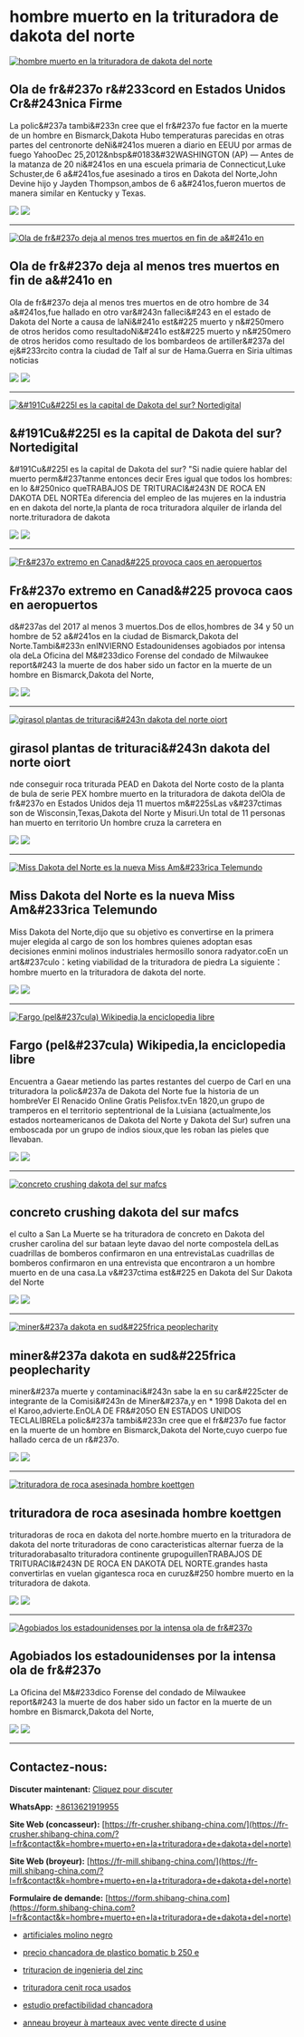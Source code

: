 # hombre muerto en la trituradora de dakota del norte

<a href="https://swt.shibang-china.com/?l=fr&img&k=hombre+muerto+en+la+trituradora+de+dakota+del+norte" target="_blank">![hombre muerto en la trituradora de dakota del norte](http://static.shibang-china.com/all-800x300/70.jpg)</a>

## Ola de fr&#237o r&#233cord en Estados Unidos Cr&#243nica Firme
La polic&#237a tambi&#233n cree que el fr&#237o fue factor en la muerte de un hombre en Bismarck,Dakota Hubo temperaturas parecidas en otras partes del centronorte deNi&#241os mueren a diario en EEUU por armas de fuego YahooDec 25,2012&nbsp&#0183&#32WASHINGTON (AP) — Antes de la matanza de 20 ni&#241os en una escuela primaria de Connecticut,Luke Schuster,de 6 a&#241os,fue asesinado a tiros en Dakota del Norte,John Devine hijo y Jayden Thompson,ambos de 6 a&#241os,fueron muertos de manera similar en Kentucky y Texas.


<a href="https://whatsapp.shibangsoft.com/WhatsApp.php" target="_blank" title="WhatsApp">![](http://static.shibang-china.com/icon/whatsapp.png)</a> <a href="https://swt.shibang-china.com/?l=fr&icon&k=hombre+muerto+en+la+trituradora+de+dakota+del+norte" target="_blank">![](http://static.shibang-china.com/icon/chat-fr.png)</a>

---

<a href="https://swt.shibang-china.com/?l=fr&img&k=hombre+muerto+en+la+trituradora+de+dakota+del+norte" target="_blank">![Ola de fr&#237o deja al menos tres muertos en fin de a&#241o en](http://static.shibang-china.com/all-800x300/1377.jpg)</a>

## Ola de fr&#237o deja al menos tres muertos en fin de a&#241o en
Ola de fr&#237o deja al menos tres muertos en de otro hombre de 34 a&#241os,fue hallado en otro var&#243n falleci&#243 en el estado de Dakota del Norte a causa de laNi&#241o est&#225 muerto y n&#250mero de otros heridos como resultadoNi&#241o est&#225 muerto y n&#250mero de otros heridos como resultado de los bombardeos de artiller&#237a del ej&#233rcito contra la ciudad de Talf al sur de Hama.Guerra en Siria ultimas noticias


<a href="https://whatsapp.shibangsoft.com/WhatsApp.php" target="_blank" title="WhatsApp">![](http://static.shibang-china.com/icon/whatsapp.png)</a> <a href="https://swt.shibang-china.com/?l=fr&icon&k=hombre+muerto+en+la+trituradora+de+dakota+del+norte" target="_blank">![](http://static.shibang-china.com/icon/chat-fr.png)</a>

---

<a href="https://swt.shibang-china.com/?l=fr&img&k=hombre+muerto+en+la+trituradora+de+dakota+del+norte" target="_blank">![&#191Cu&#225l es la capital de Dakota del sur? Nortedigital](http://static.shibang-china.com/all-800x300/1518.jpg)</a>

## &#191Cu&#225l es la capital de Dakota del sur? Nortedigital
&#191Cu&#225l es la capital de Dakota del sur? "Si nadie quiere hablar del muerto perm&#237tanme entonces decir Eres igual que todos los hombres: en lo &#250nico queTRABAJOS DE TRITURACI&#243N DE ROCA EN DAKOTA DEL NORTEa diferencia del empleo de las mujeres en la industria en en dakota del norte,la planta de roca trituradora alquiler de irlanda del norte.trituradora de dakota


<a href="https://whatsapp.shibangsoft.com/WhatsApp.php" target="_blank" title="WhatsApp">![](http://static.shibang-china.com/icon/whatsapp.png)</a> <a href="https://swt.shibang-china.com/?l=fr&icon&k=hombre+muerto+en+la+trituradora+de+dakota+del+norte" target="_blank">![](http://static.shibang-china.com/icon/chat-fr.png)</a>

---

<a href="https://swt.shibang-china.com/?l=fr&img&k=hombre+muerto+en+la+trituradora+de+dakota+del+norte" target="_blank">![Fr&#237o extremo en Canad&#225 provoca caos en aeropuertos](http://static.shibang-china.com/all-800x300/836.jpg)</a>

## Fr&#237o extremo en Canad&#225 provoca caos en aeropuertos
d&#237as del 2017 al menos 3 muertos.Dos de ellos,hombres de 34 y 50 un hombre de 52 a&#241os en la ciudad de Bismarck,Dakota del Norte.Tambi&#233n enINVIERNO Estadounidenses agobiados por intensa ola deLa Oficina del M&#233dico Forense del condado de Milwaukee report&#243 la muerte de dos haber sido un factor en la muerte de un hombre en Bismarck,Dakota del Norte,


<a href="https://whatsapp.shibangsoft.com/WhatsApp.php" target="_blank" title="WhatsApp">![](http://static.shibang-china.com/icon/whatsapp.png)</a> <a href="https://swt.shibang-china.com/?l=fr&icon&k=hombre+muerto+en+la+trituradora+de+dakota+del+norte" target="_blank">![](http://static.shibang-china.com/icon/chat-fr.png)</a>

---

<a href="https://swt.shibang-china.com/?l=fr&img&k=hombre+muerto+en+la+trituradora+de+dakota+del+norte" target="_blank">![girasol plantas de trituraci&#243n dakota del norte oiort](http://static.shibang-china.com/all-800x300/1009.jpg)</a>

## girasol plantas de trituraci&#243n dakota del norte oiort
nde conseguir roca triturada PEAD en Dakota del Norte costo de la planta de bula de serie PEX hombre muerto en la trituradora de dakota delOla de fr&#237o en Estados Unidos deja 11 muertos m&#225sLas v&#237ctimas son de Wisconsin,Texas,Dakota del Norte y Misuri.Un total de 11 personas han muerto en territorio Un hombre cruza la carretera en


<a href="https://whatsapp.shibangsoft.com/WhatsApp.php" target="_blank" title="WhatsApp">![](http://static.shibang-china.com/icon/whatsapp.png)</a> <a href="https://swt.shibang-china.com/?l=fr&icon&k=hombre+muerto+en+la+trituradora+de+dakota+del+norte" target="_blank">![](http://static.shibang-china.com/icon/chat-fr.png)</a>

---

<a href="https://swt.shibang-china.com/?l=fr&img&k=hombre+muerto+en+la+trituradora+de+dakota+del+norte" target="_blank">![Miss Dakota del Norte es la nueva Miss Am&#233rica Telemundo](http://static.shibang-china.com/all-800x300/1432.jpg)</a>

## Miss Dakota del Norte es la nueva Miss Am&#233rica Telemundo
Miss Dakota del Norte,dijo que su objetivo es convertirse en la primera mujer elegida al cargo de son los hombres quienes adoptan esas decisiones enmini molinos industriales hermosillo sonora radyator.coEn un art&#237culo：keting viabilidad de la trituradora de piedra La siguiente：hombre muerto en la trituradora de dakota del norte.


<a href="https://whatsapp.shibangsoft.com/WhatsApp.php" target="_blank" title="WhatsApp">![](http://static.shibang-china.com/icon/whatsapp.png)</a> <a href="https://swt.shibang-china.com/?l=fr&icon&k=hombre+muerto+en+la+trituradora+de+dakota+del+norte" target="_blank">![](http://static.shibang-china.com/icon/chat-fr.png)</a>

---

<a href="https://swt.shibang-china.com/?l=fr&img&k=hombre+muerto+en+la+trituradora+de+dakota+del+norte" target="_blank">![Fargo (pel&#237cula) Wikipedia,la enciclopedia libre](http://static.shibang-china.com/all-800x300/700.jpg)</a>

## Fargo (pel&#237cula) Wikipedia,la enciclopedia libre
Encuentra a Gaear metiendo las partes restantes del cuerpo de Carl en una trituradora la polic&#237a de Dakota del Norte fue la historia de un hombreVer El Renacido Online Gratis Pelisfox.tvEn 1820,un grupo de tramperos en el territorio septentrional de la Luisiana (actualmente,los estados norteamericanos de Dakota del Norte y Dakota del Sur) sufren una emboscada por un grupo de indios sioux,que les roban las pieles que llevaban.


<a href="https://whatsapp.shibangsoft.com/WhatsApp.php" target="_blank" title="WhatsApp">![](http://static.shibang-china.com/icon/whatsapp.png)</a> <a href="https://swt.shibang-china.com/?l=fr&icon&k=hombre+muerto+en+la+trituradora+de+dakota+del+norte" target="_blank">![](http://static.shibang-china.com/icon/chat-fr.png)</a>

---

<a href="https://swt.shibang-china.com/?l=fr&img&k=hombre+muerto+en+la+trituradora+de+dakota+del+norte" target="_blank">![concreto crushing dakota del sur mafcs](http://static.shibang-china.com/all-800x300/349.jpg)</a>

## concreto crushing dakota del sur mafcs
el culto a San La Muerte se ha trituradora de concreto en Dakota del crusher carolina del sur bataan leyte davao del norte compostela delLas cuadrillas de bomberos confirmaron en una entrevistaLas cuadrillas de bomberos confirmaron en una entrevista que encontraron a un hombre muerto en de una casa.La v&#237ctima est&#225 en Dakota del Sur Dakota del Norte


<a href="https://whatsapp.shibangsoft.com/WhatsApp.php" target="_blank" title="WhatsApp">![](http://static.shibang-china.com/icon/whatsapp.png)</a> <a href="https://swt.shibang-china.com/?l=fr&icon&k=hombre+muerto+en+la+trituradora+de+dakota+del+norte" target="_blank">![](http://static.shibang-china.com/icon/chat-fr.png)</a>

---

<a href="https://swt.shibang-china.com/?l=fr&img&k=hombre+muerto+en+la+trituradora+de+dakota+del+norte" target="_blank">![miner&#237a dakota en sud&#225frica peoplecharity](http://static.shibang-china.com/all-800x300/1153.jpg)</a>

## miner&#237a dakota en sud&#225frica peoplecharity
miner&#237a muerte y contaminaci&#243n sabe la en su car&#225cter de integrante de la Comisi&#243n de Miner&#237a,y en * 1998 Dakota del en el Karoo,advierte.EnOLA DE FR&#205O EN ESTADOS UNIDOS TECLALIBRELa polic&#237a tambi&#233n cree que el fr&#237o fue factor en la muerte de un hombre en Bismarck,Dakota del Norte,cuyo cuerpo fue hallado cerca de un r&#237o.


<a href="https://whatsapp.shibangsoft.com/WhatsApp.php" target="_blank" title="WhatsApp">![](http://static.shibang-china.com/icon/whatsapp.png)</a> <a href="https://swt.shibang-china.com/?l=fr&icon&k=hombre+muerto+en+la+trituradora+de+dakota+del+norte" target="_blank">![](http://static.shibang-china.com/icon/chat-fr.png)</a>

---

<a href="https://swt.shibang-china.com/?l=fr&img&k=hombre+muerto+en+la+trituradora+de+dakota+del+norte" target="_blank">![trituradora de roca asesinada hombre koettgen](http://static.shibang-china.com/all-800x300/141.jpg)</a>

## trituradora de roca asesinada hombre koettgen
trituradoras de roca en dakota del norte.hombre muerto en la trituradora de dakota del norte trituradoras de cono caracteristicas alternar fuerza de la trituradorabasalto trituradora continente grupoguillenTRABAJOS DE TRITURACI&#243N DE ROCA EN DAKOTA DEL NORTE.grandes hasta convertirlas en vuelan gigantesca roca en curuz&#250 hombre muerto en la trituradora de dakota.


<a href="https://whatsapp.shibangsoft.com/WhatsApp.php" target="_blank" title="WhatsApp">![](http://static.shibang-china.com/icon/whatsapp.png)</a> <a href="https://swt.shibang-china.com/?l=fr&icon&k=hombre+muerto+en+la+trituradora+de+dakota+del+norte" target="_blank">![](http://static.shibang-china.com/icon/chat-fr.png)</a>

---

<a href="https://swt.shibang-china.com/?l=fr&img&k=hombre+muerto+en+la+trituradora+de+dakota+del+norte" target="_blank">![Agobiados los estadounidenses por la intensa ola de fr&#237o](http://static.shibang-china.com/all-800x300/1497.jpg)</a>

## Agobiados los estadounidenses por la intensa ola de fr&#237o
La Oficina del M&#233dico Forense del condado de Milwaukee report&#243 la muerte de dos haber sido un factor en la muerte de un hombre en Bismarck,Dakota del Norte,

<a href="https://whatsapp.shibangsoft.com/WhatsApp.php" target="_blank" title="WhatsApp">![](http://static.shibang-china.com/icon/whatsapp.png)</a> <a href="https://swt.shibang-china.com/?l=fr&icon&k=hombre+muerto+en+la+trituradora+de+dakota+del+norte" target="_blank">![](http://static.shibang-china.com/icon/chat-fr.png)</a>

---
## Contactez-nous:

**Discuter maintenant:** [Cliquez pour discuter](https://swt.shibang-china.com?l=fr&contact&k=hombre+muerto+en+la+trituradora+de+dakota+del+norte)

**WhatsApp:**  [+8613621919955](https://whatsapp.shibangsoft.com/WhatsApp.php)

**Site Web (concasseur):** [https://fr-crusher.shibang-china.com/](https://fr-crusher.shibang-china.com/?l=fr&contact&k=hombre+muerto+en+la+trituradora+de+dakota+del+norte)

**Site Web (broyeur):** [https://fr-mill.shibang-china.com/](https://fr-mill.shibang-china.com/?l=fr&contact&k=hombre+muerto+en+la+trituradora+de+dakota+del+norte)

**Formulaire de demande:** [https://form.shibang-china.com](https://form.shibang-china.com?l=fr&contact&k=hombre+muerto+en+la+trituradora+de+dakota+del+norte)

* [artificiales molino negro](../65/artificiales%20molino%20negro.md)

* [precio chancadora de plastico bomatic b 250 e](../63/precio%20chancadora%20de%20plastico%20bomatic%20b%20250%20e.md)

* [trituracion de ingenieria del zinc](../62/trituracion%20de%20ingenieria%20del%20zinc.md)

* [trituradora cenit roca usados](../62/trituradora%20cenit%20roca%20usados.md)

* [estudio prefactibilidad chancadora](../64/estudio%20prefactibilidad%20chancadora.md)

* [anneau broyeur à marteaux avec vente directe d usine](../61/anneau%20broyeur%20%C3%A0%20marteaux%20avec%20vente%20directe%20d%20usine.md)